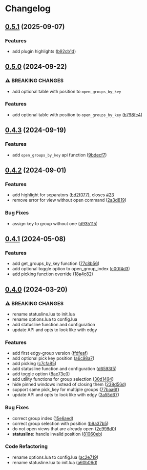 # Changelog

## [0.5.1](https://github.com/lucobellic/edgy-group.nvim/compare/v0.5.0...v0.5.1) (2025-09-07)


### Features

* add plugin highlights ([b92cb1d](https://github.com/lucobellic/edgy-group.nvim/commit/b92cb1dba64bc295a756fd4f3f861d24f7d46dc7))

## [0.5.0](https://github.com/lucobellic/edgy-group.nvim/compare/v0.4.3...v0.5.0) (2024-09-22)


### ⚠ BREAKING CHANGES

* add optional table with position to `open_groups_by_key`

### Features

* add optional table with position to `open_groups_by_key` ([b798fc4](https://github.com/lucobellic/edgy-group.nvim/commit/b798fc45643c95e9b80caa5be57a4ed69d4deffe))

## [0.4.3](https://github.com/lucobellic/edgy-group.nvim/compare/v0.4.2...v0.4.3) (2024-09-19)


### Features

* add `open_groups_by_key` api function ([9bdecf7](https://github.com/lucobellic/edgy-group.nvim/commit/9bdecf77df28800d6999e6a76a98ea635ff28629))

## [0.4.2](https://github.com/lucobellic/edgy-group.nvim/compare/v0.4.1...v0.4.2) (2024-09-01)


### Features

* add highlight for separators ([bd2f077](https://github.com/lucobellic/edgy-group.nvim/commit/bd2f0774a93c34c6a40bc6b1d68547506ec01cfb)), closes [#23](https://github.com/lucobellic/edgy-group.nvim/issues/23)
* remove error for view without open command ([2a3d819](https://github.com/lucobellic/edgy-group.nvim/commit/2a3d819083e3db6080963d54ff34df9fd334dd2d))


### Bug Fixes

* assign key to group without one ([d935115](https://github.com/lucobellic/edgy-group.nvim/commit/d93511595e4ca7110544f7d281e654aca37457c7))

## [0.4.1](https://github.com/lucobellic/edgy-group.nvim/compare/v0.4.0...v0.4.1) (2024-05-08)


### Features

* add get_groups_by_key function ([77c8b56](https://github.com/lucobellic/edgy-group.nvim/commit/77c8b568855074d38d4c1837749fa68839517766))
* add optional toggle option to open_group_index ([c00f4d3](https://github.com/lucobellic/edgy-group.nvim/commit/c00f4d39e8cdc84a91462f0ab24ee841a58ff397))
* add picking function override ([18a4c82](https://github.com/lucobellic/edgy-group.nvim/commit/18a4c82a9f154fdde5debda55349a290daae5f1d))

## [0.4.0](https://github.com/lucobellic/edgy-group.nvim/compare/edgy-group.nvim-v0.3.4...edgy-group.nvim-v0.4.0) (2024-03-20)


### ⚠ BREAKING CHANGES

* rename statusline.lua to init.lua
* rename options.lua to config.lua
* add statusline function and configuration
* update API and opts to look like with edgy

### Features

* add first edgy-group version ([ffdfeaf](https://github.com/lucobellic/edgy-group.nvim/commit/ffdfeafd6b63bf869149d1ad03f4931044d854f6))
* add optional pick key position ([a6c98a7](https://github.com/lucobellic/edgy-group.nvim/commit/a6c98a7e5f599e23854ffdabb4f9b91f47ded484))
* add picking ([c7cfa85](https://github.com/lucobellic/edgy-group.nvim/commit/c7cfa856ab1c01266b6b599f9e894f82bdd4aafa))
* add statusline function and configuration ([d6593f5](https://github.com/lucobellic/edgy-group.nvim/commit/d6593f512258a63b1061eb3103a3f6764909264d))
* add toggle option ([8ae73e0](https://github.com/lucobellic/edgy-group.nvim/commit/8ae73e0b6c0aab8f0bcedc02012950160d2a7d3c))
* add utility functions for group selection ([30d1494](https://github.com/lucobellic/edgy-group.nvim/commit/30d14943cc0afdcfabcfac275166f57f5c3a0592))
* hide pinned windows instead of closing them ([238d56d](https://github.com/lucobellic/edgy-group.nvim/commit/238d56db545c16cc6137505c67bc9c639e9e8d6a))
* support same pick_key for multiple groups ([77baa6f](https://github.com/lucobellic/edgy-group.nvim/commit/77baa6fc6dc602527e7f8b10c5cce02bcf2e64eb))
* update API and opts to look like with edgy ([3a55d67](https://github.com/lucobellic/edgy-group.nvim/commit/3a55d67d06571075149269dd14e43e589e9688d4))


### Bug Fixes

* correct group index ([15e6aed](https://github.com/lucobellic/edgy-group.nvim/commit/15e6aedf42e6c1d80485f60a1fc79f2e88b3b507))
* correct group selection with position ([b9a37b5](https://github.com/lucobellic/edgy-group.nvim/commit/b9a37b5365edf598d6a77ab154b28522e198c4f4))
* do not open views that are already open ([2e998d0](https://github.com/lucobellic/edgy-group.nvim/commit/2e998d0f0ba848fb2c3a22415c3849677ca803cb))
* **statusline:** handle invalid position ([81060eb](https://github.com/lucobellic/edgy-group.nvim/commit/81060eb9e2b9e899971880e827274b348c61d098))


### Code Refactoring

* rename options.lua to config.lua ([ac2e719](https://github.com/lucobellic/edgy-group.nvim/commit/ac2e719d5895e0fb40dfbcf0bdef697c9abd3af4))
* rename statusline.lua to init.lua ([a60b06d](https://github.com/lucobellic/edgy-group.nvim/commit/a60b06dfc03402712a2f644a0373a85e1a47c29a))
